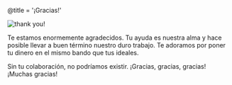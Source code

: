 @title = '¡Gracias!'

![thank you!](/about-us/donate/img/thanks-red-small.jpg)

Te estamos enormemente agradecidos. Tu ayuda es nuestra alma y hace posible llevar a buen término nuestro duro trabajo. Te adoramos por poner tu dinero en el mismo bando que tus ideales.

Sin tu colaboración, no podríamos existir. ¡Gracias, gracias, gracias! ¡Muchas gracias!
